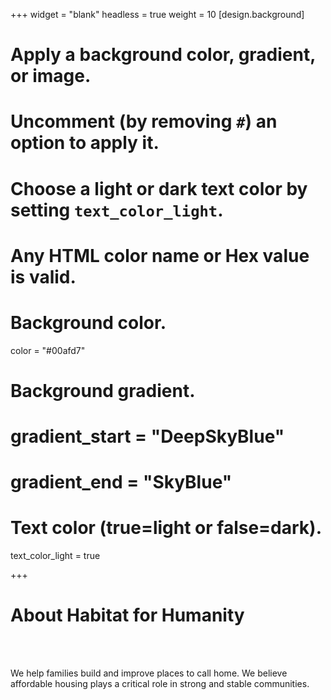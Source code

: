 +++
widget = "blank"
headless = true
weight = 10
[design.background]
  # Apply a background color, gradient, or image.
  #   Uncomment (by removing `#`) an option to apply it.
  #   Choose a light or dark text color by setting `text_color_light`.
  #   Any HTML color name or Hex value is valid.
  
  # Background color.
   color = "#00afd7"
  
  # Background gradient.
  # gradient_start = "DeepSkyBlue"
  # gradient_end = "SkyBlue"

  # Text color (true=light or false=dark).
   text_color_light = true 
  
+++
<html>
<body>
<main>
    <div class="row">
      <div class="text-center">
        <h1>
          About Habitat for Humanity
        </h1>
      </div>
      <br />
      <br />
      <div class="text-left">
        <p>
          We help families build and improve places to call home. We believe affordable housing plays a critical role in strong and stable communities.
        </p>
    </div>
  </div>
</main>
</body>
</html>

